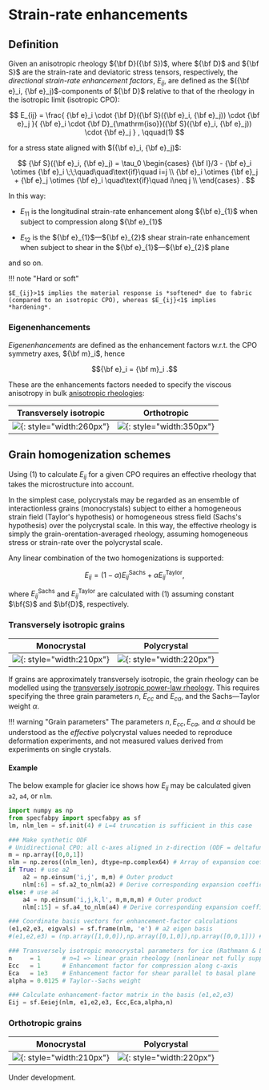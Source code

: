 # Strain-rate enhancements

## Definition

Given an anisotropic rheology ${\bf D}({\bf S})$, where ${\bf D}$ and ${\bf S}$ are the 
strain-rate and deviatoric stress tensors, respectively, 
the *directional strain-rate enhancement factors*, $E_{ij}$, are defined as the $({\bf e}_i, {\bf e}_j)$-components of ${\bf D}$ relative to that of the rheology in the isotropic limit (isotropic CPO):

$$ 
E_{ij} = \frac{
{\bf e}_i \cdot {\bf D}({\bf S}({\bf e}_i, {\bf e}_j)) \cdot {\bf e}_j 
}{
{\bf e}_i \cdot {\bf D}_{\mathrm{iso}}({\bf S}({\bf e}_i, {\bf e}_j)) \cdot {\bf e}_j 
}
,
 \qquad(1)
$$

for a stress state aligned with $({\bf e}_i, {\bf e}_j)$:

$$
{\bf S}({\bf e}_i, {\bf e}_j) = \tau_0
\begin{cases}
    {\bf I}/3 - {\bf e}_i \otimes {\bf e}_i \;\;\quad\quad\text{if}\quad i=j \\
    {\bf e}_i \otimes {\bf e}_j + {\bf e}_j \otimes {\bf e}_i \quad\text{if}\quad i\neq j \\
\end{cases}
.
$$

In this way:

* ${E_{11}}$ is the longitudinal strain-rate enhancement along ${\bf e}_{1}$ when subject to compression along ${\bf e}_{1}$

* ${E_{12}}$ is the ${\bf e}_{1}$&mdash;${\bf e}_{2}$ shear strain-rate enhancement when subject to shear in the ${\bf e}_{1}$&mdash;${\bf e}_{2}$ plane

and so on.

!!! note "Hard or soft"

    $E_{ij}>1$ implies the material response is *softened* due to fabric (compared to an isotropic CPO), whereas $E_{ij}<1$ implies *hardening*.

### Eigenenhancements

*Eigenenhancements* are defined as the enhancement factors w.r.t. the CPO symmetry axes, ${\bf m}_i$, hence 

$${\bf e}_i = {\bf m}_i .$$

These are the enhancements factors needed to specify the viscous anisotropy in bulk [anisotropic rheologies](constitutive-viscoplastic.md):

| Transversely isotropic | Orthotropic |
| :-: | :-: |
| ![](https://raw.githubusercontent.com/nicholasmr/specfab/main/images/tranisotropic/tranisotropic-viscous.png){: style="width:260px"} | ![](https://raw.githubusercontent.com/nicholasmr/specfab/main/images/orthotropic/orthotropic-viscous.png){: style="width:350px"} |

## Grain homogenization schemes 

Using (1) to calculate $E_{ij}$ for a given CPO requires an effective rheology that takes the microstructure into account.

In the simplest case, polycrystals may be regarded as an ensemble of interactionless grains (monocrystals) subject to either a homogeneous strain field (Taylor's hypothesis) or homogeneous stress field (Sachs's hypothesis) over the polycrystal scale. 
In this way, the effective rheology is simply the grain-orentation-averaged rheology, assuming homogeneous stress or strain-rate over the polycrystal scale.

Any linear combination of the two homogenizations is supported:

$$ 
E_{ij} = (1-\alpha)E_{ij}^{\mathrm{Sachs}} + {\alpha}E_{ij}^{\mathrm{Taylor}} ,
$$

where $E_{ij}^{\mathrm{Sachs}}$ and $E_{ij}^{\mathrm{Taylor}}$ are calculated with (1) assuming constant $\bf{S}$ and $\bf{D}$, respectively.

### Transversely isotropic grains

| Monocrystal | Polycrystal |
| :-: | :-: |
| ![](https://raw.githubusercontent.com/nicholasmr/specfab/main/images/tranisotropic/tranisotropic-viscous-monocrystal.png){: style="width:210px"} | ![](https://raw.githubusercontent.com/nicholasmr/specfab/main/images/tranisotropic/polycrystal.png){: style="width:220px"} |

If grains are approximately transversely isotropic, the grain rheology can be modelled using the [transversely isotropic power-law rheology](constitutive-viscoplastic.md).
This requires specifying the three grain parameters $n$, $E_{cc}$ and $E_{ca}$, and the Sachs&mdash;Taylor weight $\alpha$.

!!! warning "Grain parameters"
    The parameters $n, E_{cc}, E_{ca},$ and $\alpha$ should be understood as the *effective* polycrystal values needed to reproduce deformation experiments, and not measured values derived from experiments on single crystals.

#### Example 

The below example for glacier ice shows how $E_{ij}$ may be calculated given `a2`, `a4`, or `nlm`. 

```python
import numpy as np
from specfabpy import specfabpy as sf
lm, nlm_len = sf.init(4) # L=4 truncation is sufficient in this case

### Make synthetic ODF
# Unidirectional CPO: all c-axes aligned in z-direction (ODF = deltafunc(r-m))
m = np.array([0,0,1]) 
nlm = np.zeros((nlm_len), dtype=np.complex64) # Array of expansion coefficients
if True: # use a2
    a2 = np.einsum('i,j', m,m) # Outer product
    nlm[:6] = sf.a2_to_nlm(a2) # Derive corresponding expansion coefficients
else: # use a4
    a4 = np.einsum('i,j,k,l', m,m,m,m) # Outer product
    nlm[:15] = sf.a4_to_nlm(a4) # Derive corresponding expansion coefficients

### Coordinate basis vectors for enhancement-factor calculations
(e1,e2,e3, eigvals) = sf.frame(nlm, 'e') # a2 eigen basis
#(e1,e2,e3) = (np.array([1,0,0]),np.array([0,1,0]),np.array([0,0,1])) # x,y,z cartesian basis

### Transversely isotropic monocrystal parameters for ice (Rathmann & Lilien, 2021)
n     = 1      # n=1 => linear grain rheology (nonlinear not fully supported)
Ecc   = 1      # Enhancement factor for compression along c-axis
Eca   = 1e3    # Enhancement factor for shear parallel to basal plane
alpha = 0.0125 # Taylor--Sachs weight

### Calculate enhancement-factor matrix in the basis (e1,e2,e3)
Eij = sf.Eeiej(nlm, e1,e2,e3, Ecc,Eca,alpha,n) 
```

### Orthotropic grains

| Monocrystal | Polycrystal |
| :-: | :-: |
| ![](https://raw.githubusercontent.com/nicholasmr/specfab/main/images/orthotropic/orhotropic-viscous-monocrystal.png){: style="width:210px"} | ![](https://raw.githubusercontent.com/nicholasmr/specfab/main/images/orthotropic/polycrystal.png){: style="width:220px"} |

Under development.

